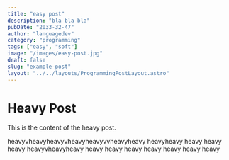 ```yaml
---
title: "easy post"
description: "bla bla bla"
pubDate: "2033-32-47"
author: "languagedev"
category: "programming"
tags: ["easy", "soft"]
image: "/images/easy-post.jpg"
draft: false
slug: "example-post"
layout: "../../layouts/ProgrammingPostLayout.astro"
---
```


# Heavy Post

This is the content of the heavy post.

heavyvheavyheavyvheavyheavyvvheavyheavy
heavyheavy
heavy
heavy
heavy
heavyvheavyheavy
heavy
heavy
heavy
heavy
heavy
heavy
heavy

